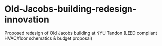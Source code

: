 # Old-Jacobs-building-redesign-innovation
Proposed redesign of Old Jacobs building at NYU Tandon (LEED compliant HVAC/floor schematics &amp; budget proposal)
